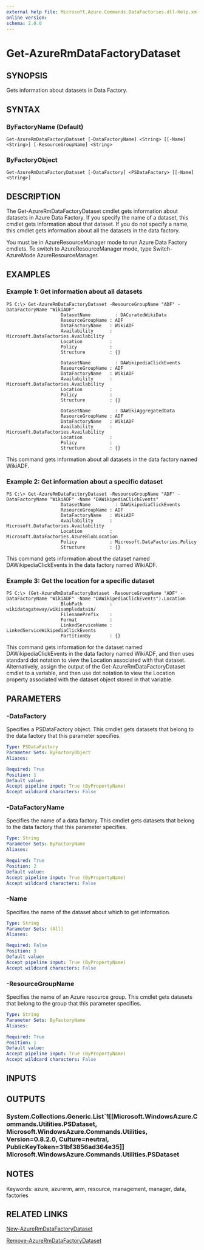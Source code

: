 ```yaml
---
external help file: Microsoft.Azure.Commands.DataFactories.dll-Help.xml
online version: 
schema: 2.0.0
---
```


# Get-AzureRmDataFactoryDataset
## SYNOPSIS
Gets information about datasets in Data Factory.

## SYNTAX

### ByFactoryName (Default)
```
Get-AzureRmDataFactoryDataset [-DataFactoryName] <String> [[-Name] <String>] [-ResourceGroupName] <String>
```

### ByFactoryObject
```
Get-AzureRmDataFactoryDataset [-DataFactory] <PSDataFactory> [[-Name] <String>]
```

## DESCRIPTION
The Get-AzureRmDataFactoryDataset cmdlet gets information about datasets in Azure Data Factory.
If you specify the name of a dataset, this cmdlet gets information about that dataset.
If you do not specify a name, this cmdlet gets information about all the datasets in the data factory.

You must be in AzureResourceManager mode to run Azure Data Factory cmdlets.
To switch to AzureResourceManager mode, type Switch-AzureMode AzureResourceManager.

## EXAMPLES

### Example 1: Get information about all datasets
```
PS C:\> Get-AzureRmDataFactoryDataset -ResourceGroupName "ADF" -DataFactoryName "WikiADF"
                    DatasetName         : DACuratedWikiData
                    ResourceGroupName : ADF
                    DataFactoryName   : WikiADF
                    Availability      : Microsoft.DataFactories.Availability
                    Location          :
                    Policy            :
                    Structure         : {}

                    DatasetName         : DAWikipediaClickEvents
                    ResourceGroupName : ADF
                    DataFactoryName   : WikiADF
                    Availability      : Microsoft.DataFactories.Availability
                    Location          :
                    Policy            :
                    Structure         : {}

                    DatasetName         : DAWikiAggregatedData
                    ResourceGroupName : ADF
                    DataFactoryName   : WikiADF
                    Availability      : Microsoft.DataFactories.Availability
                    Location          :
                    Policy            :
                    Structure         : {}
```

This command gets information about all datasets in the data factory named WikiADF.

### Example 2: Get information about a specific dataset
```
PS C:\> Get-AzureRmDataFactoryDataset -ResourceGroupName "ADF" -DataFactoryName "WikiADF" -Name "DAWikipediaClickEvents"
                    DatasetName         : DAWikipediaClickEvents
                    ResourceGroupName : ADF
                    DataFactoryName   : WikiADF
                    Availability      : Microsoft.DataFactories.Availability
                    Location          : Microsoft.DataFactories.AzureBlobLocation
                    Policy            : Microsoft.DataFactories.Policy
                    Structure         : {}
```

This command gets information about the dataset named DAWikipediaClickEvents in the data factory named WikiADF.

### Example 3: Get the location for a specific dataset
```
PS C:\> (Get-AzureRmDataFactoryDataset -ResourceGroupName "ADF" -DataFactoryName "WikiADF" -Name "DAWikipediaClickEvents").Location
                    BlobPath          : wikidatagateway/wikisampledatain/
                    FilenamePrefix    :
                    Format            :
                    LinkedServiceName : LinkedServiceWikipediaClickEvents
                    PartitionBy       : {}
```

This command gets information for the dataset named DAWikipediaClickEvents in the data factory named WikiADF, and then uses standard dot notation to view the Location associated with that dataset.
Alternatively, assign the output of the Get-AzureRmDataFactoryDataset cmdlet to a variable, and then use dot notation to view the Location property associated with the dataset object stored in that variable.

## PARAMETERS

### -DataFactory
Specifies a PSDataFactory object.
This cmdlet gets datasets that belong to the data factory that this parameter specifies.

```yaml
Type: PSDataFactory
Parameter Sets: ByFactoryObject
Aliases: 

Required: True
Position: 1
Default value: 
Accept pipeline input: True (ByPropertyName)
Accept wildcard characters: False
```

### -DataFactoryName
Specifies the name of a data factory.
This cmdlet gets datasets that belong to the data factory that this parameter specifies.

```yaml
Type: String
Parameter Sets: ByFactoryName
Aliases: 

Required: True
Position: 2
Default value: 
Accept pipeline input: True (ByPropertyName)
Accept wildcard characters: False
```

### -Name
Specifies the name of the dataset about which to get information.

```yaml
Type: String
Parameter Sets: (All)
Aliases: 

Required: False
Position: 3
Default value: 
Accept pipeline input: True (ByPropertyName)
Accept wildcard characters: False
```

### -ResourceGroupName
Specifies the name of an Azure resource group.
This cmdlet gets datasets that belong to the group that this parameter specifies.

```yaml
Type: String
Parameter Sets: ByFactoryName
Aliases: 

Required: True
Position: 1
Default value: 
Accept pipeline input: True (ByPropertyName)
Accept wildcard characters: False
```

## INPUTS

## OUTPUTS

### System.Collections.Generic.List`1[[Microsoft.WindowsAzure.Commands.Utilities.PSDataset, Microsoft.WindowsAzure.Commands.Utilities, Version=0.8.2.0, Culture=neutral, PublicKeyToken=31bf3856ad364e35]] Microsoft.WindowsAzure.Commands.Utilities.PSDataset

## NOTES
Keywords: azure, azurerm, arm, resource, management, manager, data, factories

## RELATED LINKS

[New-AzureRmDataFactoryDataset]()

[Remove-AzureRmDataFactoryDataset]()

